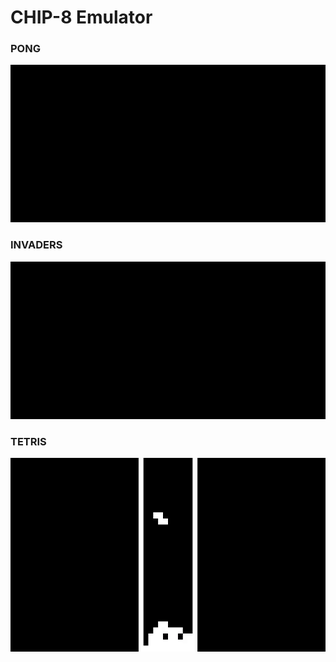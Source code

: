 # CHIP-8 Emulator

### PONG
![](pong.gif)

### INVADERS
![](space_invaders.gif)

### TETRIS
<img src="tetris.gif" width="620" height="310">


